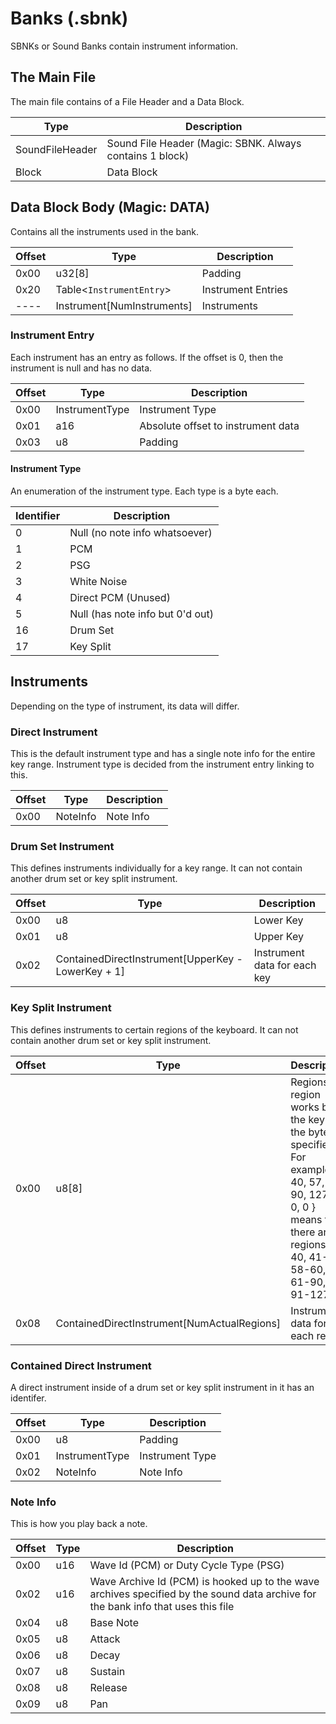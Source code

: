 # Banks (.sbnk)
SBNKs or Sound Banks contain instrument information.

## The Main File
The main file contains of a File Header and a Data Block.

| **Type** | **Description** |
|----------|-----------------|
|SoundFileHeader|Sound File Header (Magic: SBNK. Always contains 1 block)|
|Block|Data Block|

## Data Block Body (Magic: DATA)
Contains all the instruments used in the bank.

| **Offset** | **Type** | **Description** |
|------------|----------|-----------------|
|0x00|u32[8]|Padding|
|0x20|Table<`InstrumentEntry`>|Instrument Entries|
|----|Instrument[NumInstruments]|Instruments|

### Instrument Entry
Each instrument has an entry as follows. If the offset is 0, then the instrument is null and has no data.

| **Offset** | **Type** | **Description** |
|------------|----------|-----------------|
|0x00|InstrumentType|Instrument Type|
|0x01|a16|Absolute offset to instrument data|
|0x03|u8|Padding|

#### Instrument Type
An enumeration of the instrument type. Each type is a byte each.

| **Identifier** | **Description** |
|----------------|-----------------|
|0|Null (no note info whatsoever)|
|1|PCM|
|2|PSG|
|3|White Noise|
|4|Direct PCM (Unused)|
|5|Null (has note info but 0'd out)|
|16|Drum Set|
|17|Key Split|

## Instruments
Depending on the type of instrument, its data will differ.

### Direct Instrument
This is the default instrument type and has a single note info for the entire key range. Instrument type is decided from the instrument entry linking to this.

| **Offset** | **Type** | **Description** |
|------------|----------|-----------------|
|0x00|NoteInfo|Note Info|

### Drum Set Instrument
This defines instruments individually for a key range. It can not contain another drum set or key split instrument.

| **Offset** | **Type** | **Description** |
|------------|----------|-----------------|
|0x00|u8|Lower Key|
|0x01|u8|Upper Key|
|0x02|ContainedDirectInstrument[UpperKey - LowerKey + 1]|Instrument data for each key|

### Key Split Instrument
This defines instruments to certain regions of the keyboard. It can not contain another drum set or key split instrument.

| **Offset** | **Type** | **Description** |
|------------|----------|-----------------|
|0x00|u8[8]|Regions. A region works by the key to the byte specified. For example, { 40, 57, 60, 90, 127, 0, 0, 0 } means that there are 5 regions: 0-40, 41-57, 58-60, 61-90, 91-127|
|0x08|ContainedDirectInstrument[NumActualRegions]|Instrument data for each region|

### Contained Direct Instrument
A direct instrument inside of a drum set or key split instrument in it has an identifer.

| **Offset** | **Type** | **Description** |
|------------|----------|-----------------|
|0x00|u8|Padding|
|0x01|InstrumentType|Instrument Type|
|0x02|NoteInfo|Note Info|

### Note Info
This is how you play back a note.

| **Offset** | **Type** | **Description** |
|------------|----------|-----------------|
|0x00|u16|Wave Id (PCM) or Duty Cycle Type (PSG)|
|0x02|u16|Wave Archive Id (PCM) is hooked up to the wave archives specified by the sound data archive for the bank info that uses this file|
|0x04|u8|Base Note|
|0x05|u8|Attack|
|0x06|u8|Decay|
|0x07|u8|Sustain|
|0x08|u8|Release|
|0x09|u8|Pan|
